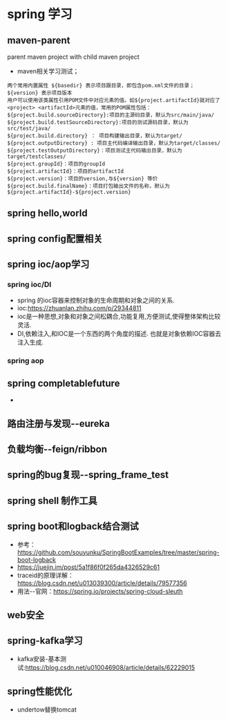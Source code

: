 # spring 学习
## maven-parent
parent maven project with child maven project
* maven相关学习测试；
```
两个常用内置属性 ${basedir} 表示项目跟目录，即包含pom.xml文件的目录；${version} 表示项目版本
用户可以使用该类属性引用POM文件中对应元素的值。如${project.artifactId}就对应了<project> <artifactId>元素的值，常用的POM属性包括：
${project.build.sourceDirectory}:项目的主源码目录，默认为src/main/java/
${project.build.testSourceDirectory}:项目的测试源码目录，默认为src/test/java/
${project.build.directory} ： 项目构建输出目录，默认为target/
${project.outputDirectory} : 项目主代码编译输出目录，默认为target/classes/
${project.testOutputDirectory}：项目测试主代码输出目录，默认为target/testclasses/
${project.groupId}：项目的groupId
${project.artifactId}：项目的artifactId
${project.version}：项目的version,与${version} 等价
${project.build.finalName}：项目打包输出文件的名称，默认为${project.artifactId}-${project.version}
```

## spring hello,world


## spring config配置相关

## spring ioc/aop学习
### spring ioc/DI
* spring 的ioc容器来控制对象的生命周期和对象之间的关系.
* ioc:https://zhuanlan.zhihu.com/p/29344811
* ioc是一种思想,对象和对象之间松耦合,功能复用,方便测试,使得整体架构比较灵活.
* DI,依赖注入,和IOC是一个东西的两个角度的描述. 也就是对象依赖IOC容器去注入生成.


### spring aop


## spring completablefuture
*


## 路由注册与发现--eureka

## 负载均衡--feign/ribbon

## spring的bug复现--spring_frame_test

## spring shell 制作工具


## spring boot和logback结合测试
* 参考：https://github.com/souyunku/SpringBootExamples/tree/master/spring-boot-logback
* https://juejin.im/post/5a1f86f0f265da4326529c61
* traceid的原理详解：https://blog.csdn.net/u013039300/article/details/79577356
* 用法--官网：https://spring.io/projects/spring-cloud-sleuth

## web安全


## spring-kafka学习
* kafka安装-基本测试:https://blog.csdn.net/u010046908/article/details/62229015


## spring性能优化
* undertow替换tomcat
